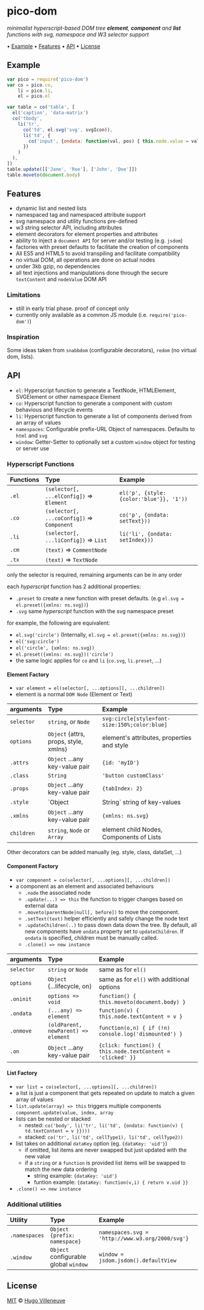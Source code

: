 <!-- markdownlint-disable MD004 MD007 MD010 MD012 MD041 MD022 MD024 MD032 -->

# pico-dom

*minimalist hyperscript-based DOM tree **element**, **component** and **list** functions with svg, namespace and W3 selector support*

• [Example](#example) • [Features](#features) • [API](#api) • [License](#license)

## Example

```javascript
var pico = require('pico-dom')
var co = pico.co,
    li = pico.li,
    el = pico.el

var table = co('table', [
  el('caption', 'data-matrix')
  co('tbody',
    li('tr',
      co('td', el.svg('svg', svgIcon)),
      li('td', {
        co('input', {ondata: function(val, pos) { this.node.value = val }}
      })
    )
  ),
])
table.update([['Jane', 'Roe'], ['John', 'Doe']])
table.moveto(document.body)
```

## Features

* dynamic list and nested lists
* namespaced tag and namespaced attribute support
* svg namespace and utility functions pre-defined
* w3 string selector API, including attributes
* element decorators for element properties and attributes
* ability to inject a `document API` for server and/or testing (e.g. `jsdom`)
* factories with preset defaults to facilitate the creation of components
* All ES5 and HTML5 to avoid transpiling and facilitate compatibility
* no virtual DOM, all operations are done on actual nodes
* under 3kb gzip, no dependencies
* all text injections and manipulations done through the secure `textContent` and `nodeValue` DOM API

### Limitations

* still in early trial phase. proof of concept only
* currently only available as a common JS module (i.e. `require('pico-dom')`)


### Inspiration

Some ideas taken from `snabbdom` (configurable decorators), `redom` (no virtual dom, lists).


## API

* `el`: Hyperscript function to generate a TextNode, HTMLElement, SVGElement or other namespace Element
* `co`: Hyperscript function to generate a component with custom behavious and lifecycle events
* `li`: Hyperscript function to generate a list of components derived from an array of values
* `namespaces`: Configurable prefix-URL Object of namespaces. Defaults to `html` and `svg`
* `window`: Getter-Setter to optionally set a custom `window` object for testing or server use

### Hyperscript Functions

Functions    | Type                                       | Example
:--------    | :---                                       | :----
`.el`        | `(selector[, ...elConfig])` => `Element`   | `el('p', {style: {color:'blue'}}, '1'))`
`.co`        | `(selector[, ...coConfig])` => `Component` | `co('p', {ondata: setText}))`
`.li`        | `(selector[, ...liConfig])` => `List`      | `li('li', {ondata: setIndex}))`
`.cm`        | `(text)` => `CommentNode`                  |
`.tx`        | `(text)` => `TextNode`                     |

only the selector is required, remaining arguments can be in any order

each *hyperscript* function has 2 additional properties:
* `.preset` to create a new function with preset defaults. (e.g `el.svg = el.preset({xmlns: ns.svg})`)
* `.svg` same *hyperscript* function with the svg namespace preset

for example, the following are equivalent:
* `el.svg('circle')` (Internally, `el.svg = el.preset({xmlns: ns.svg})`)
* `el('svg:circle')`
* `el('circle', {xmlns: ns.svg})`
* `el.preset({xmlns: ns.svg})('circle')`
* the same logic applies for `co` and `li` (`co.svg`, `li.preset`, ...)


#### Element Factory

* `var element = el(selector[, ...options][, ...children])`
* element is a normal `DOM Node` (Element or Text)

arguments  | Type                                    | Example
:--------  | :---                                    | :----
`selector` | `string`, or `Node`                     | `svg:circle[style=font-size:150%;color:blue]`
`options`  | `Object` {attrs, props, style, xmlns}   | element's attributes, properties and style
`.attrs`   | `Object` ...any key-value pair          | `{id: 'myID'}`
`.class`   | `String`                                | `'button customClass'`
`.props`   | `Object` ...any key-value pair          | `{tabIndex: 2}`
`.style`   | `Object|String` string of key-values    | `{color:'blue'}` or `font-size:150%;color:blue`
`.xmlns`   | `Object` ...any key-value pair          | `{xmlns: ns.svg}`
`children` | `string`, `Node` or `Array`  | element child Nodes, Components of Lists

Other decorators can be added manually (eg. style, class, dataSet, ...)

#### Component Factory

* `var component = co(selector[, ...options][, ...children])`
* a component as an element and associated behaviours
  * `.node` the associated node
  * `.update(...) => this` the function to trigger changes based on external data
  * `.moveto(parentNode|null[, before])` to move the component.
  * `.setText(text)` helper efficiently and safely change the node text
  * `.updateChildren(..)` to pass down data down the tree. By default, all new components have `ondata` property set to `updateChildren`. If `ondata` is specified, children must be manually called.
  * `.clone() => new instance`

arguments    | Type                                      | Example
:--------    | :---                                      | :----
`selector`   | `string` or `Node`                        | same as for `el()`
`options`    | `Object` {...lifecycle, on}               | same as for `el()` with additional options
`.oninit`    | `options => void`                         | `function() { this.moveto(document.body) }`
`.ondata`    | `(...any) => element`                     | `function(v) { this.node.textContent = v }`
`.onmove`    | `(oldParent, newParent) => element`       | `function(o,n) { if (!n) console.log('dismounted') }`
`.on`        | `Object` ...any key-value pair            | `{click: function() { this.node.textContent = 'clicked' }}`


#### List Factory

* `var list = co(selector[, ...options][, ...children])`
* a list is just a component that gets repeated on update to match a given array of values
* `list.update(array) => this` triggers multiple components `component.update(value, index, array`
* lists can be nested or stacked
  * nested: `co('body', li('tr', li('td', {ondata: function(v) { td.textContent = v }})))`
  * stacked: `co('tr', li('td', cellType1), li('td', cellType2))`
* list takes on additional `dataKey` option (eg. `{dataKey: 'uid'}`)
  * if omitted, list items are never swapped but just updated with the new value
  * if a `string` or a `function` is provided list items will be swapped to match the new data ordering
    * string example: `{dataKey: 'uid'}`
    * funtion example: `{dataKey: function(v,i) { return v.uid }}`
* `.clone() => new instance`

### Additional utilities

Utility       | Type                                  | Example
:--------     | :---                                  | :----
`.namespaces` | `Object {prefix: namespace}`          | `namespaces.svg = 'http://www.w3.org/2000/svg'}`
`.window`     | `Object` configurable global `window` | `window = jsdom.jsdom().defaultView`


## License

[MIT](http://www.opensource.org/licenses/MIT) © [Hugo Villeneuve](https://github.com/hville)
